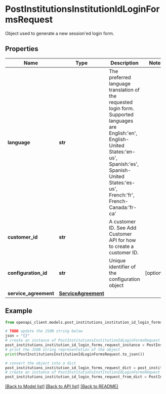 # PostInstitutionsInstitutionIdLoginFormsRequest

Object used to generate a new session'ed login form.

## Properties

Name | Type | Description | Notes
------------ | ------------- | ------------- | -------------
**language** | **str** | The preferred language translation of the requested login form. Supported languages are English:&#39;en&#39;, English-United States:&#39;en-us&#39;, Spanish:&#39;es&#39;, Spanish-United States:&#39;es-us&#39;, French:&#39;fr&#39;, French-Canada:&#39;fr-ca&#39; | 
**customer_id** | **str** | A customer ID. See Add Customer API for how to create a customer ID. | 
**configuration_id** | **str** | Unique identifier of the configuration object | [optional] 
**service_agreement** | [**ServiceAgreement**](ServiceAgreement.md) |  | 

## Example

```python
from openapi_client.models.post_institutions_institution_id_login_forms_request import PostInstitutionsInstitutionIdLoginFormsRequest

# TODO update the JSON string below
json = "{}"
# create an instance of PostInstitutionsInstitutionIdLoginFormsRequest from a JSON string
post_institutions_institution_id_login_forms_request_instance = PostInstitutionsInstitutionIdLoginFormsRequest.from_json(json)
# print the JSON string representation of the object
print(PostInstitutionsInstitutionIdLoginFormsRequest.to_json())

# convert the object into a dict
post_institutions_institution_id_login_forms_request_dict = post_institutions_institution_id_login_forms_request_instance.to_dict()
# create an instance of PostInstitutionsInstitutionIdLoginFormsRequest from a dict
post_institutions_institution_id_login_forms_request_from_dict = PostInstitutionsInstitutionIdLoginFormsRequest.from_dict(post_institutions_institution_id_login_forms_request_dict)
```
[[Back to Model list]](../README.md#documentation-for-models) [[Back to API list]](../README.md#documentation-for-api-endpoints) [[Back to README]](../README.md)



